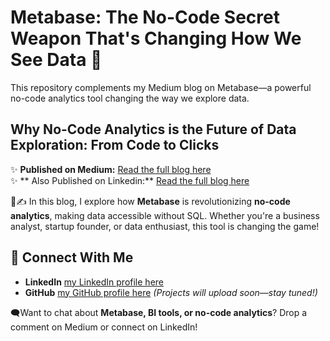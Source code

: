 # Metabase: The No-Code Secret Weapon That's Changing How We See Data 🚀  
This repository complements my Medium blog on Metabase—a powerful no-code analytics tool changing the way we explore data.


## Why No-Code Analytics is the Future of Data Exploration: From Code to Clicks  

✨ **Published on Medium:** [Read the full blog here](https://medium.com/@mtabassum.dr/metabase-the-no-code-secret-weapon-thats-changing-how-we-see-data-6c54c47b9388)  
✨ ** Also Published on Linkedin:** [Read the full blog here](https://www.linkedin.com/pulse/metabase-no-code-secret-weapon-thats-changing-how-we-tabassum-phd-lk3pc)  

📜✍️ In this blog, I explore how **Metabase** is revolutionizing **no-code analytics**, making data accessible without SQL. Whether you're a business analyst, startup founder, or data enthusiast, this tool is changing the game!  

## 🔗 Connect With Me  
- **LinkedIn** [my LinkedIn profile here](www.linkedin.com/in/maisha-tabassum-phd)
- **GitHub** [my GitHub profile here](https://github.com/Dr-MTabassum) _(Projects will upload soon—stay tuned!)_  

🗨️Want to chat about **Metabase, BI tools, or no-code analytics**? Drop a comment on Medium or connect on LinkedIn!  
